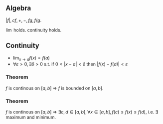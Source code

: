 ## Algebra
$|f|,cf,+,-,fg,f/g$.

$\lim$ holds. continuity holds.

## Continuity
  - $\lim_{x\rightarrow a} f(x) = f(a)$
  - $\forall \varepsilon>0,\exists \delta>0$ s.t. if $0<|x-a|<\delta$ then $|f(x)-f(a)|<\varepsilon$

### Theorem
$f$ is continous on $[a,b]$ $\Rightarrow$ $f$ is bounded on $[a,b]$.

### Theorem
$f$ is continous on $[a,b]$ $\Rightarrow$ $\exists c,d\in[a,b], \forall x\in[a,b], f(c)\leq f(x) \leq f(d)$, i.e. $\exists$ maximum and minimum.